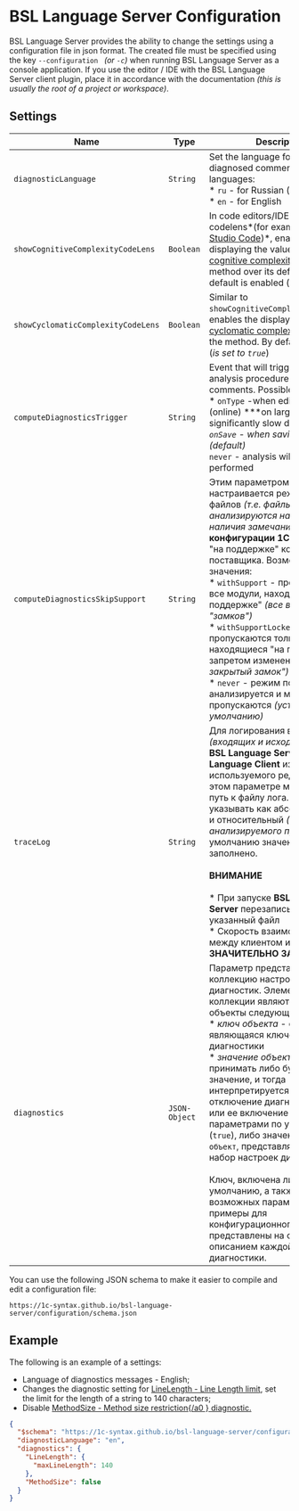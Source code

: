 # BSL Language Server Configuration

BSL Language Server provides the ability to change the settings using a configuration file in json format.
 The created file must be specified using the key `--configuration ` *(or `-c`)*  when running BSL Language Server as a console application. If you use the editor / IDE with the BSL Language Server client plugin, place it in accordance with the documentation *(this is usually the root of a project or workspace)*.

## Settings

Name | Type | Description
--- | --- | ---
`diagnosticLanguage` | `String` | Set the language for displaying diagnosed comments. Supported languages:<br>* `ru` - for Russian (*default*)<br>* `en` - for English
`showCognitiveComplexityCodeLens` | `Boolean` | In code editors/IDE with support codelens*(for example [Visual Studio Code](https://code.visualstudio.com/))*, enables displaying the value[ of the cognitive complexity](../diagnostics/CognitiveComplexity.md) of the method over its definition. By default is enabled (*is set to `true`*)
`showCyclomaticComplexityCodeLens` | `Boolean` | Similar to `showCognitiveComplexityCodeLens`, enables the display of the [cyclomatic complexity](../diagnostics/CyclomaticComplexity.md) value   of the method. By default enabled (*is set to `true`*)
`computeDiagnosticsTrigger` | `String` | Event that will trigger the code analysis procedure to diagnose comments. Possible values:<br>* `onType` -when editing a file (online) ***on large files can significantly slow down editing ***<br>* `onSave` - when saving a file (*default*)<br>* `never` - analysis will not be performed
`computeDiagnosticsSkipSupport` | `String` | Этим параметром настраивается режим пропуска файлов *(т.е. файлы не анализируются на предмет наличия замечаний)* **конфигурации 1С**, находящихся "на поддержке" конфигурации поставщика. Возможные значения:<br>* `withSupport` - пропускаются все модули, находящиеся "на поддержке" *(все виды "замков")*<br>* `withSupportLocked` - пропускаются только модули, находящиеся "на поддержке" с запретом изменений *("желтый закрытый замок")*<br>* `never` - режим поддержки не анализируется и модули не пропускаются *(установлен по умолчанию)*
`traceLog` | `String` | Для логирования всех запросов *(входящих и исходящих)* между **BSL Language Server** и **Language Client** из используемого редактора/IDE, в этом параметре можно указать путь к файлу лога. Путь можно указывать как абсолютный, так и относительный *(от корня анализируемого проекта)*, по умолчанию значение не заполнено.<br><br>**ВНИМАНИЕ**<br><br>* При запуске **BSL Language Server** перезаписывает указанный файл<br>* Скорость взаимодействия между клиентом и сервером **ЗНАЧИТЕЛЬНО ЗАМЕДЛЯЕТСЯ**
`diagnostics` | `JSON-Object` | Параметр представляет собой коллекцию настроек диагностик. Элементами коллекции являются json-объекты следующей структуры:<br>* *ключ объекта* - строка, являющаяся ключом диагностики<br>* *значение объекта* - может принимать либо булево значение, и тогда интерпретируется как отключение диагностики (`false`) или ее включение с параметрами по умолчанию (`true`), либо значение типа `json-объект`, представляющего собой набор настроек диагностики.<br><br>Ключ, включена ли по умолчанию, а также описание возможных параметров и примеры для конфигурационного файла представлены на странице с описанием каждой диагностики.

You can use the following JSON schema to make it easier to compile and edit a configuration file:

```
https://1c-syntax.github.io/bsl-language-server/configuration/schema.json
```

## Example

The following is an example of a settings:

-  Language of diagnostics messages - English;
- Changes the diagnostic setting for [LineLength - Line Length limit](../diagnostics/LineLength.md), set the limit for the length of a string to 140 characters;
- Disable [MethodSize - Method size restriction{/a0 } diagnostic.](../diagnostics/MethodSize.md)

```json
{
  "$schema": "https://1c-syntax.github.io/bsl-language-server/configuration/schema.json",
  "diagnosticLanguage": "en",
  "diagnostics": {
    "LineLength": {
      "maxLineLength": 140
    },
    "MethodSize": false
  }
}
```
